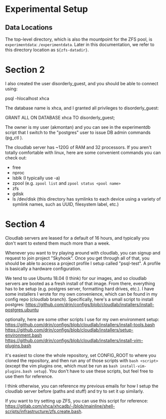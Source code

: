 # Experimental Setup

## Data Locations

The top-level directory, which is also the mountpoint for the ZFS pool, is `experimentdata`:
`/experimentdata`. Later in this documentation, we refer to this directory location as
`${zfs-datadir}`.


# Section 2
I also created the user disorderly_guest, and you should be able to connect using:

psql -hlocalhost xhca

The database name is xhca, and I granted all privileges to disorderly_guest:

GRANT ALL ON DATABASE xhca TO disorderly_guest;

The owner is my user (akmontan) and you can see in the experimentdb script that I switch to the "postgres" user to issue DB admin commands (pg_ctl <command>).

The cloudlab server has ~120G of RAM and 32 processors. If you aren't totally comfortable with
linux, here are some convenient commands you can check out:
* free
* nproc
* lsblk (I typically use -a)
* zpool (e.g. `zpool list` and `zpool status <pool name>`
* zfs
* gdisk
* ls /dev/disk (this directory has symlinks to each device using a variety of symlink names, such as UUID, filesystem label, etc.)


# Section 4
Cloudlab servers are leased for a default of 16 hours, and typically you don't want to extend them
much more than a week.

Whenever you want to try playing around with cloudlab, you can signup and request to join project
"Skyhook". Once you get through all of that, you should be able to access a project profile I setup
called "psql-test". A profile is basically a hardware configuration.

We tend to use Ubuntu 18.04 (I think) for our images, and so cloudlab servers are booted as a fresh
install of that image. From there, everything has to be setup (e.g. postgres server, formatting
hard drives, etc.). I have some installers I wrote for my own convenience, which can be found in my
config repo (cloudlab branch). Specifically, here's a small script to install postgres:
https://github.com/drin/configs/blob/cloudlab/installers/install-postgres.ubuntu

optionally, here are some other scripts I use for my own environment setup:
https://github.com/drin/configs/blob/cloudlab/installers/install-tools.bash
https://github.com/drin/configs/blob/cloudlab/installers/setup-environment.bash
https://github.com/drin/configs/blob/cloudlab/installers/install-vim-plugins.bash

it's easiest to clone the whole repository, set CONFIG_ROOT to where you cloned the repository, and then run any of those scripts with `bash <script>` (except the vim plugins one, which must be run as `bash install-vim-plugins.bash setup`). You don't have to use these scripts, but feel free to use them for reference.

I think otherwise, you can reference my previous emails for how I setup the cloudlab server before (paths and stuff) and try to set it up similarly.

If you want to try setting up ZFS, you can use this script for reference: https://gitlab.com/xhca/xhcadb/-/blob/mainline/shell-scripts/infrastructure/zfs.create.bash.


<!-- resources -->

